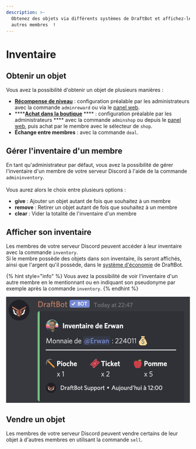 ```yaml
---
description: >-
  Obtenez des objets via différents systèmes de DraftBot et affichez-les aux
  autres membres  !
---
```


# Inventaire

## Obtenir un objet

Vous avez la possibilité d'obtenir un objet de plusieurs manières :

* [**Récompense de niveau**](niveaux.md#recompenses) : configuration préalable par les administrateurs avec la commande `adminreward` ou via le [panel web](https://draftbot.fr/).
* ****[**Achat dans la boutique**](economie.md#boutique) **** : configuration préalable par les administrateurs **** avec la commande `adminshop` ou depuis le [panel web](https://draftbot.fr/), puis achat par le membre avec le sélecteur de `shop`.
* **Échange entre membres** : avec la commande `deal`.

## Gérer l'inventaire d'un membre

En tant qu'administrateur par défaut, vous avez la possibilité de gérer l'inventaire d'un membre de votre serveur Discord à l'aide de la commande `admininventory`.\
\
Vous aurez alors le choix entre plusieurs options :&#x20;

* **give** : Ajouter un objet autant de fois que souhaitez à un membre
* **remove** : Retirer un objet autant de fois que souhaitez à un membre
* **clear** : Vider la totalité de l'inventaire d'un membre

## Afficher son inventaire

Les membres de votre serveur Discord peuvent accéder à leur inventaire avec la commande `inventory`.\
Si le membre possède des objets dans son inventaire, ils seront affichés, ainsi que l'argent qu'il possède, dans le [système d'économie](economie.md) de DraftBot.

{% hint style="info" %}
Vous avez la possibilité de voir l'inventaire d'un autre membre en le mentionnant ou en indiquant son pseudonyme par exemple après la commande `inventory`.
{% endhint %}

![Inventaire d'un membre](<../.gitbook/assets/image (46).png>)

## Vendre un objet

Les membres de votre serveur Discord peuvent vendre certains de leur objet à d'autres membres en utilisant la commande `sell`.
